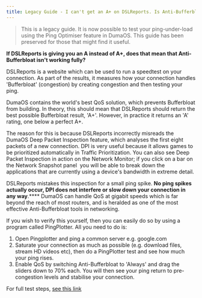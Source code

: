 ```yaml
---
title: Legacy Guide - I can't get an A+ on DSLReports. Is Anti-Bufferbloat not working?
---
```


> This is a legacy guide. It is now possible to test your ping-under-load using the Ping Optimiser feature in DumaOS. This guide has been preserved for those that might find it useful.

**If DSLReports is giving you an A instead of A+, does that mean that Anti-Bufferbloat isn't working fully?** 

DSLReports is a website which can be used to run a speedtest on your connection. As part of the results, it measures how your connection handles 'Bufferbloat' (congestion) by creating congestion and then testing your ping.

DumaOS contains the world's best QoS solution, which prevents Bufferbloat from building. In theory, this should mean that DSLReports should return the best possible Bufferbloat result, 'A+'. However, in practice it returns an 'A' rating, one below a perfect A+.

The reason for this is because DSLReports incorrectly misreads the DumaOS Deep Packet Inspection feature, which analyses the first eight packets of a new connection. DPI is very useful because it allows games to be prioritized automatically in Traffic Prioritization. You can also see Deep Packet Inspection in action on the Network Monitor; if you click on a bar on the Network Snapshot panel  you will be able to break down the applications that are currently using a device's bandwidth in extreme detail.

DSLReports mistakes this inspection for a small ping spike. **No ping spikes actually occur, DPI does not interfere or slow down your connection in any way**.**** DumaOS can handle QoS at gigabit speeds which is far beyond the reach of most routers, and is heralded as one of the most effective Anti-Bufferbloat tools in networking.

If you wish to verify this yourself, then you can easily do so by using a program called PingPlotter. All you need to do is:

1. Open Pingplotter and ping a common server e.g. google.com
2. Saturate your connection as much as possible (e.g. download files, stream HD    videos etc), then do a PingPlotter test and see how much your ping rises.
3. Enable QoS by switching Anti-Bufferbloat to 'Always' and drag the sliders down to 70% each. You will then see your ping return to pre-congestion levels and stabilise your connection.

For full test steps, [see this link](http://support.netduma.com/support/solutions/articles/16000074717-diagnose-modem-internet-service-provider-issues/preview)
